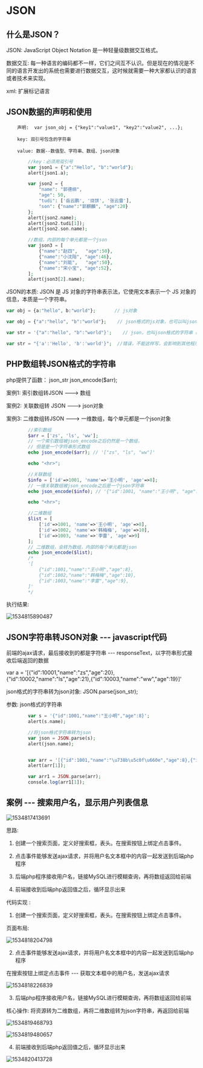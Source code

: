 # JSON

## 什么是JSON？

JSON:  JavaScript Object Notation 是一种轻量级数据交互格式。  



数据交互: 每一种语言的编码都不一样，它们之间互不认识。但是现在的情况是不同的语言开发出的系统也需要进行数据交互，这时候就需要一种大家都认识的语言或者技术来实现。


xml: 扩展标记语言

## JSON数据的声明和使用

        声明:  var json_obj = {"key1":"value1", "key2":"value2", ...};

        key: 双引号包含的字符串

        value: 数据--数值型、字符串、数组、json对象

```php
        //key：必须用双引号
        var json1 = {"a":"Hello", "b":"world"};
        alert(json1.a);

        var json2 = {
            "name": "郭德纲",
            "age": 50,
            "tudi": ['岳云鹏', '烧饼', '张云雷'],
            "son": {"name":"郭麒麟", "age":20}
        };
        alert(json2.name);
        alert(json2.tudi[1]);
        alert(json2.son.name);

        //数组，内部的每个单元都是一个json
        var json3 = [
            {"name":"赵四",   "age":50},
            {"name":"小沈阳", "age":46},
            {"name":"刘能",   "age":50},
            {"name":"宋小宝", "age":52},
        ];
        alert(json3[2].name);
```

JSON的本质:  JSON 是 JS 对象的字符串表示法，它使用文本表示一个 JS 对象的信息，本质是一个字符串。

```php
var obj = {a:"hello", b:"world"};       // js对象

var obj = {"a":"hello", "b":"world"};    // json格式的js对象，也可以叫json对象 (JSON才是真正的JSON对象)

var str = '{"a":"hello", "b":"world"}';    // json，也叫json格式的字符串 必须外层单引号，内存双引号

var str = "{'a':'Hello', 'b':'world'}";  //错误，不能这样写，会影响到其他程序的执行

```


## PHP数组转JSON格式的字符串


php提供了函数：  json_str  json_encode($arr);

案例1: 索引数组转JSON  --->  数组

案例2: 关联数组转 JSON  --->  json对象

案例3: 二维数组转JSON  --->  一维数组，每个单元都是一个json对象


```php
        //索引数组
        $arr = ['zs', 'ls', 'ww'];
        // 一个索引数组被json_encode之后仍然是一个数组，
        // 但是是一个字符串形式数组
        echo json_encode($arr); // '["zs", "ls", "ww"]'

        echo "<hr>";

        //关联数组
        $info = ['id'=>1001, 'name'=>'王小明', 'age'=>8];
        // 一维关联数组被json_encode之后是一个json字符串
        echo json_encode($info); // '{"id":1001, "name":"王小明", "age":8}'

        echo "<hr>";

        //二维数组
        $list = [
            ['id'=>1001, 'name'=>'王小明', 'age'=>8],
            ['id'=>1002, 'name'=>'韩梅梅', 'age'=>10],
            ['id'=>1003, 'name'=>'李雷', 'age'=>9]
        ];
        // 二维数组，会转为数组，内部的每个单元都是json
        echo json_encode($list);
        /*
        '[
            {"id":1001,"name":"王小明","age":8},
            {"id":1002,"name":"韩梅梅","age":10},
            {"id":1003,"name":"李雷","age":9},
        ]'
        */
```


执行结果:

![1534815890487](../media/1534815890487.png)

## JSON字符串转JSON对象 --- javascript代码

前端的ajax请求，最后接收到的都是字符串 --- responseText，以字符串形式接收后端返回的数据

var a = '[{"id":10001,"name":"zs","age":20},{"id":10002,"name":"ls","age":21},{"id":10003,"name":"ww","age":19}]'



json格式的字符串转为json对象:  JSON.parse(json_str); 

参数: json格式的字符串

```php
        var s = '{"id":1001,"name":"王小明","age":8}';
        alert(s.name);

        //将json格式字符串转为json
        var json = JSON.parse(s);
        alert(json.name);


        var arr = '[{"id":1001,"name":"\u738b\u5c0f\u660e","age":8},{"id":1002,"name":"\u97e9\u6885\u6885","age":10},{"id":1003,"name":"\u674e\u96f7","age":9}]';
        alert(arr[1]);

        var arr1 = JSON.parse(arr);
        console.log(arr1[1]);

```

## 案例 --- 搜索用户名，显示用户列表信息

![1534817413691](../media/1534817413691.png)

思路:

1) 创建一个搜索页面，定义好搜索框，表头。在搜索按钮上绑定点击事件。

2) 点击事件能够发送ajax请求，并将用户名文本框中的内容一起发送到后端php程序

3) 后端php程序接收用户名，链接MySQL进行模糊查询，再将数组返回给前端

4) 前端接收到后端php返回值之后，循环显示出来


代码实现 : 

1) 创建一个搜索页面，定义好搜索框，表头。在搜索按钮上绑定点击事件。

 页面布局:

 ![1534818204798](../media/1534818204798.png)


2) 点击事件能够发送ajax请求，并将用户名文本框中的内容一起发送到后端php程序

在搜索按钮上绑定点击事件 --- 获取文本框中的用户名，发送ajax请求


![1534818226839](../media/1534818226839.png)


3) 后端php程序接收用户名，链接MySQL进行模糊查询，再将数组返回给前端

  核心操作: 将资源转为二维数组，再将二维数组转为json字符串，再返回给前端


![1534819468793](../media/1534819468793.png)

![1534819480657](../media/1534819480657.png)


4) 前端接收到后端php返回值之后，循环显示出来

![1534820413728](../media/1534820413728.png)